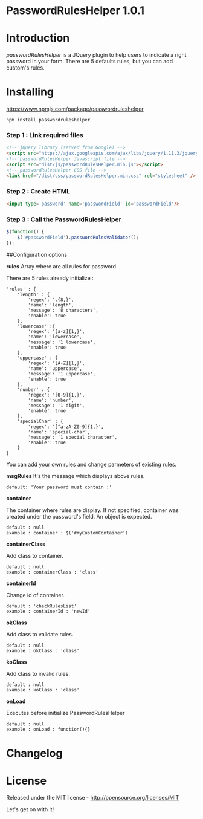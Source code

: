 # PasswordRulesHelper 1.0.1

# Introduction

_passwordRulesHelper_ is a JQuery plugin to help users to indicate a right password in your form.
There are 5 defaults rules, but you can add custom's rules.

# Installing

https://www.npmjs.com/package/passwordruleshelper

```
npm install passwordruleshelper
```

### Step 1 : Link required files

```html
<!-- jQuery library (served from Google) -->
<script src="https://ajax.googleapis.com/ajax/libs/jquery/1.11.3/jquery.min.js"></script>
<!-- passwordRulesHelper Javascript file -->
<script src="dist/js/passwordRulesHelper.min.js"></script>
<!-- passwordRulesHelper CSS file -->
<link href="/dist/css/passwordRulesHelper.min.css" rel="stylesheet" />
```

### Step 2 : Create HTML

```html
<input type='password' name='passwordField' id='passwordField'/>
```

### Step 3 : Call the PasswordRulesHelper

```javascript
$(function() {
    $('#passwordField').passwordRulesValidator();
});
```

##Configuration options

**rules**
Array where are all rules for password.

There are 5 rules already initialize : 

```
'rules' : {
    'length' : {
        'regex': '.{8,}',
        'name': 'length',
        'message': '8 characters',
        'enable': true
    },
    'lowercase' :{
        'regex': '[a-z]{1,}',
        'name': 'lowercase',
        'message': '1 lowercase',
        'enable': true
    },
    'uppercase' : {
        'regex': '[A-Z]{1,}',
        'name': 'uppercase',
        'message': '1 uppercase',
        'enable': true
    },
    'number' : {
        'regex': '[0-9]{1,}',
        'name': 'number',
        'message': '1 digit',
        'enable': true
    },
    'specialChar' : {
        'regex': '[^a-zA-Z0-9]{1,}',
        'name': 'special-char',
        'message': '1 special character',
        'enable': true
    }
}
```
You can add your own rules and change parmeters of existing rules.


**msgRules**
It's the message which displays above rules.

```
default: 'Your password must contain :'
```

**container**

The container where rules are display. If not specified, container was created under the password's field.
An object is expected.

```
default : null
example : container : $('#myCustomContainer')
```

**containerClass**

Add class to container.

```
default : null
example : containerClass : 'class'
```

**containerId**

Change id of container.

```
default : 'checkRulesList'
example : containerId : 'newId'
```

**okClass**

Add class to validate rules.

```
default : null
example : okClass : 'class'
```

**koClass**

Add class to invalid rules.

```
default : null
example : koClass : 'class'
```

**onLoad**

Executes before initialize PasswordRulesHelper

```
default : null
example : onLoad : function(){}
```


# Changelog

# License

Released under the MIT license - http://opensource.org/licenses/MIT

Let's get on with it!

